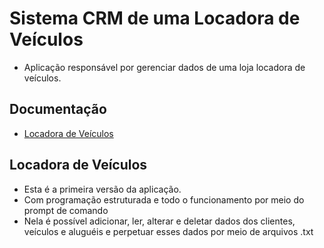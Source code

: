 # Sistema CRM de uma Locadora de Veículos

- Aplicação responsável por gerenciar dados de uma loja locadora de veículos.

## Documentação

 * [Locadora de Veículos](#Locadora-de-Veículos)

## Locadora de Veículos

- Esta é a primeira versão da aplicação.
- Com programação estruturada e todo o funcionamento por meio do prompt de comando
- Nela é possível adicionar, ler, alterar e deletar dados dos clientes, veículos e aluguéis e perpetuar esses dados por meio de arquivos .txt



